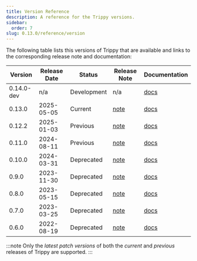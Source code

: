 ```yaml
---
title: Version Reference
description: A reference for the Trippy versions.
sidebar:
  order: 7
slug: 0.13.0/reference/version
---
```


The following table lists this versions of Trippy that are available and links to the corresponding release note and
documentation:

| Version    | Release Date | Status      | Release Note                                                       | Documentation                                              |
| ---------- | ------------ | ----------- | ------------------------------------------------------------------ | ---------------------------------------------------------- |
| 0.14.0-dev | n/a          | Development | n/a                                                                | [docs](https://trippy.rs)                                  |
| 0.13.0     | 2025-05-05   | Current     | [note](https://github.com/fujiapple852/trippy/releases/tag/0.13.0) | [docs](https://trippy.rs/0.13.0)                           |
| 0.12.2     | 2025-01-03   | Previous    | [note](https://github.com/fujiapple852/trippy/releases/tag/0.12.2) | [docs](https://trippy.rs/0.12.2)                           |
| 0.11.0     | 2024-08-11   | Previous    | [note](https://github.com/fujiapple852/trippy/releases/tag/0.11.0) | [docs](https://github.com/fujiapple852/trippy/tree/0.11.0) |
| 0.10.0     | 2024-03-31   | Deprecated  | [note](https://github.com/fujiapple852/trippy/releases/tag/0.10.0) | [docs](https://github.com/fujiapple852/trippy/tree/0.10.0) |
| 0.9.0      | 2023-11-30   | Deprecated  | [note](https://github.com/fujiapple852/trippy/releases/tag/0.9.0)  | [docs](https://github.com/fujiapple852/trippy/tree/0.9.0)  |
| 0.8.0      | 2023-05-15   | Deprecated  | [note](https://github.com/fujiapple852/trippy/releases/tag/0.8.0)  | [docs](https://github.com/fujiapple852/trippy/tree/0.8.0)  |
| 0.7.0      | 2023-03-25   | Deprecated  | [note](https://github.com/fujiapple852/trippy/releases/tag/0.7.0)  | [docs](https://github.com/fujiapple852/trippy/tree/0.7.0)  |
| 0.6.0      | 2022-08-19   | Deprecated  | [note](https://github.com/fujiapple852/trippy/releases/tag/0.6.0)  | [docs](https://github.com/fujiapple852/trippy/tree/0.6.0)  |

:::note
Only the _latest patch versions_ of both the _current_ and _previous_ releases of Trippy are supported.
:::

